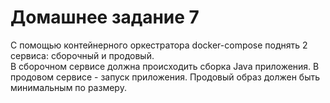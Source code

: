 # Домашнее задание 7
С помощью контейнерного оркестратора docker-compose поднять 2 сервиса: сборочный и продовый.  
В сборочном сервисе должна происходить сборка Java приложения. В продовом сервисе - запуск приложения. Продовый образ должен быть минимальным по размеру.